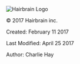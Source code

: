 ![Hairbrain Logo](http://www.hairbrain.ca/app/img/hairbrain.png "Hairbrain")

© 2017 Hairbrain inc.

Created: February 11 2017

Last Modified: April 25 2017

Author: Charlie Hay